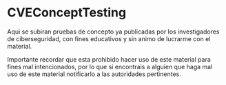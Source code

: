 # CVEConceptTesting

Aqui se subiran pruebas de concepto ya publicadas por los investigadores de ciberseguridad, con fines educativos y sin animo de lucrarme con el material.

Importante recordar que esta prohibido hacer uso de este material para fines mal intencionados, por lo que si encontrais a alguien que haga mal uso de este material notificarlo a las autoridades pertinentes.
